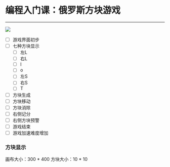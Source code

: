 # 编程入门课：俄罗斯方块游戏
***

![](https://bkimg.cdn.bcebos.com/pic/64380cd7912397dd96df99415982b2b7d1a287d4?x-bce-process=image/resize,m_lfit,w_440,limit_1/format,f_auto)

- [ ] 游戏界面初步
- [ ] 七种方块显示
  - [ ] 左L
  - [ ] 右L
  - [ ] I
  - [ ] o
  - [ ] 左S
  - [ ] 右S
  - [ ] T
- [ ] 方块生成
- [ ] 方块移动
- [ ] 方块消除
- [ ] 右侧记分
- [ ] 右侧方块预警
- [ ] 游戏结束
- [ ] 游戏加速难度增加

### 方块显示
画布大小：300 * 400
方块大小：10 * 10